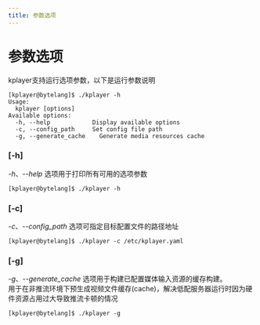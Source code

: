 ```yaml
---
title: 参数选项
---
```


参数选项
===

kplayer支持运行选项参数，以下是运行参数说明
```shell script
[kplayer@bytelang]$ ./kplayer -h
Usage:
  kplayer [options]
Available options:
  -h, --help            Display available options
  -c, --config_path     Set config file path
  -g, --generate_cache    Generate media resources cache
```

### [-h]
*-h*、*--help* 选项用于打印所有可用的选项参数
```shell script
[kplayer@bytelang]$ ./kplayer -h
```

### [-c]
*-c*、*--config_path* 选项可指定目标配置文件的路径地址
```shell script
[kplayer@bytelang]$ ./kplayer -c /etc/kplayer.yaml
```

### [-g]
*-g*、*--generate_cache* 选项用于构建已配置媒体输入资源的缓存构建。  
用于在非推流环境下预生成视频文件缓存(cache)，解决低配服务器运行时因为硬件资源占用过大导致推流卡顿的情况
```shell script
[kplayer@bytelang]$ ./kplayer -g
```
